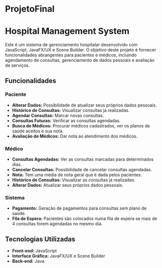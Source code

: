 # ProjetoFinal

# Hospital Management System

Este é um sistema de gerenciamento hospitalar desenvolvido com JavaScript, JavaFX/UX e Scene Builder. O objetivo deste projeto é fornecer funcionalidades abrangentes para pacientes e médicos, incluindo agendamento de consultas, gerenciamento de dados pessoais e avaliação de serviços.

## Funcionalidades

### Paciente
- **Alterar Dados:** Possibilidade de atualizar seus próprios dados pessoais.
- **Histórico de Consultas:** Visualizar consultas já realizadas.
- **Agendar Consultas:** Marcar novas consultas.
- **Consultas Futuras:** Verificar as consultas agendadas.
- **Busca de Médicos:** Procurar médicos cadastrados, ver os planos de saúde aceitos e sua nota.
- **Avaliação de Médicos:** Dar nota ao atendimento dos médicos.

### Médico
- **Consultas Agendadas:** Ver as consultas marcadas para determinados dias.
- **Cancelar Consultas:** Possibilidade de cancelar consultas agendadas.
- **Nota:** Tem uma média de nota geral que é dada pelos pacientes.
- **Histórico de Consultas:** Visualizar as consultas já realizadas.
- **Alterar Dados:** Atualizar seus próprios dados pessoais.

### Sistema
- **Pagamento:** Geração de pagamentos para consultas sem plano de saúde.
- **Fila de Espera:** Pacientes são colocados numa fila de espera se mais de 4 consultas forem agendadas no mesmo dia.

## Tecnologias Utilizadas

- **Front-end:** JavaScript
- **Interface Gráfica:** JavaFX/UX e Scene Builder
- **Back-end:** Java

